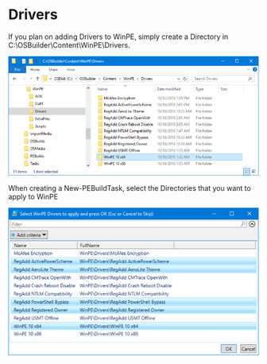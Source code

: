 # Drivers

If you plan on adding Drivers to WinPE, simply create a Directory in C:\OSBuilder\Content\WinPE\Drivers.

![](../../../../../.gitbook/assets/2018-10-18_14-32-59.png)

When creating a New-PEBuildTask, select the Directories that you want to apply to WinPE

![](../../../../../.gitbook/assets/2018-10-18_14-33-45.png)








